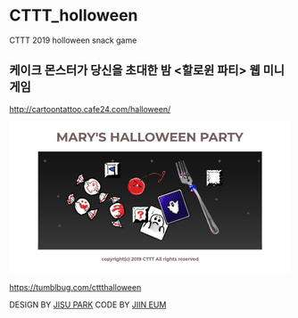 # CTTT_holloween
CTTT 2019 holloween snack game

## 케이크 몬스터가 당신을 초대한 밤 <할로윈 파티> 웹 미니게임
http://cartoontattoo.cafe24.com/halloween/

![thumbnail](./thumbnail.jpg)

https://tumblbug.com/cttthalloween

DESIGN BY [JISU PARK](https://github.com/gpg1127)
CODE BY [JIIN EUM](https://github.com/jiindev)
